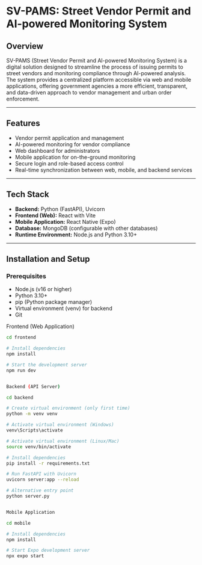 # SV-PAMS: Street Vendor Permit and AI-powered Monitoring System

## Overview

SV-PAMS (Street Vendor Permit and AI-powered Monitoring System) is a digital solution designed to streamline the process of issuing permits to street vendors and monitoring compliance through AI-powered analysis.  
The system provides a centralized platform accessible via web and mobile applications, offering government agencies a more efficient, transparent, and data-driven approach to vendor management and urban order enforcement.

---

## Features

- Vendor permit application and management
- AI-powered monitoring for vendor compliance
- Web dashboard for administrators
- Mobile application for on-the-ground monitoring
- Secure login and role-based access control
- Real-time synchronization between web, mobile, and backend services

---

## Tech Stack

- **Backend:** Python (FastAPI), Uvicorn  
- **Frontend (Web):** React with Vite  
- **Mobile Application:** React Native (Expo)  
- **Database:** MongoDB (configurable with other databases)  
- **Runtime Environment:** Node.js and Python 3.10+  

---

## Installation and Setup

### Prerequisites
- Node.js (v16 or higher)
- Python 3.10+
- pip (Python package manager)
- Virtual environment (venv) for backend
- Git



Frontend (Web Application)

```bash
cd frontend

# Install dependencies
npm install

# Start the development server
npm run dev


Backend (API Server)

cd backend

# Create virtual environment (only first time)
python -m venv venv

# Activate virtual environment (Windows)
venv\Scripts\activate

# Activate virtual environment (Linux/Mac)
source venv/bin/activate

# Install dependencies
pip install -r requirements.txt

# Run FastAPI with Uvicorn
uvicorn server:app --reload

# Alternative entry point
python server.py


Mobile Application

cd mobile

# Install dependencies
npm install

# Start Expo development server
npx expo start
